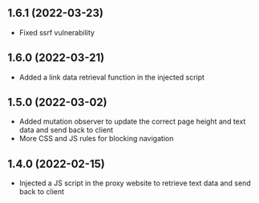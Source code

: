 ## 1.6.1 (2022-03-23)

- Fixed ssrf vulnerability

## 1.6.0 (2022-03-21)

- Added a link data retrieval function in the injected script

## 1.5.0 (2022-03-02)

- Added mutation observer to update the correct page height and text data and send back to client
- More CSS and JS rules for blocking navigation

## 1.4.0 (2022-02-15)

- Injected a JS script in the proxy website to retrieve text data and send back to client